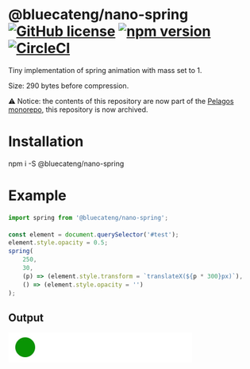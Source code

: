 # @bluecateng/nano-spring [![GitHub license](https://img.shields.io/badge/license-ISC-blue.svg)](https://github.com/bluecatengineering/nano-spring/blob/master/LICENSE.md) [![npm version](https://img.shields.io/npm/v/@bluecateng/nano-spring.svg?style=flat)](https://www.npmjs.com/package/@bluecateng/nano-spring) [![CircleCI](https://circleci.com/gh/bluecatengineering/nano-spring.svg?style=shield)](https://circleci.com/gh/bluecatengineering/nano-spring)

Tiny implementation of spring animation with mass set to 1.

Size: 290 bytes before compression.

:warning: Notice: the contents of this repository are now part of the [Pelagos monorepo](https://github.com/bluecatengineering/pelagos-packages), this repository is now archived.

# Installation

npm i -S @bluecateng/nano-spring

# Example

```js
import spring from '@bluecateng/nano-spring';

const element = document.querySelector('#test');
element.style.opacity = 0.5;
spring(
	250,
	30,
	(p) => (element.style.transform = `translateX(${p * 300}px)`),
	() => (element.style.opacity = '')
);
```

## Output

![Output](https://raw.githubusercontent.com/bluecatengineering/nano-spring/master/example.gif)

